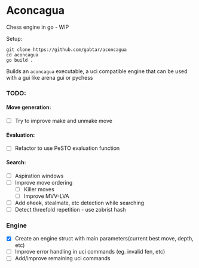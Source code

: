 # Aconcagua

Chess engine in go - WIP

Setup:
```
git clone https://github.com/gabtar/aconcagua
cd aconcagua
go build .
```

Builds an `aconcagua` executable, a uci compatible engine that can be used with a gui like arena gui or pychess 


### TODO:

#### Move generation:
- [ ] Try to improve make and unmake move

#### Evaluation:
- [ ] Refactor to use PeSTO evaluation function

#### Search:
- [ ] Aspiration windows
- [ ] Improve move ordering
    - [ ] Killer moves
    - [ ] Improve MVV-LVA
- [ ] Add ~~check~~, stealmate, etc detection while searching
- [ ] Detect threefold repetition - use zobrist hash

### Engine
- [x] Create an engine struct with main parameters(current best move, depth, etc)
- [ ] Improve error handling in uci commands (eg. invalid fen, etc)
- [ ] Add/improve remaining uci commands
